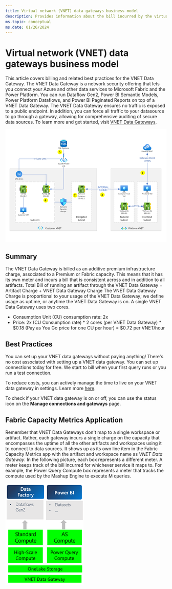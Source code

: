 ```yaml
---
title: Virtual network (VNET) data gateways business model
description: Provides information about the bill incurred by the virtual network (VNET) data gateways.
ms.topic: conceptual
ms.date: 01/26/2024
---
```


# Virtual network (VNET) data gateways business model

This article covers billing and related best practices for the VNET Data Gateway. The VNET Data Gateway is a network security offering that lets you connect your Azure and other data services to Microsoft Fabric and the Power Platform. You can run Dataflow Gen2, Power BI Semantic Models, Power Platform Dataflows, and Power BI Paginated Reports on top of a VNET Data Gateway. The VNET Data Gateway ensures no traffic is exposed to a public endpoint. In addition, you can force all traffic to your datasource to go through a gateway, allowing for comprehensive auditing of secure data sources. To learn more and get started, visit [VNET Data Gateways](overview.md).

![VNet data gateway architecture.](media/VNet-gateway-architecture-no-swift.png)

## Summary

The VNET Data Gateway is billed as an additive premium infrastructure charge, associated to a Premium or Fabric capacity. This means that it has its own meter and incurs a bill that is consistent across and in addition to all artifacts. Total Bill of running an artifact through the VNET Data Gateway = Artifact Charge + VNET Data Gateway Charge
The VNET Data Gateway Charge is proportional to your usage of the VNET Data Gateway; we define usage as uptime, or anytime the VNET Data Gateway is on. A single VNET Data Gateway uses two cores.
- Consumption Unit (CU) consumption rate: 2x
- Price: 2x (CU Consumption rate) * 2 cores (per VNET Data Gateway) * $0.18 (Pay as You Go price for one CU per hour) = $0.72 per VNET/hour

## Best Practices

You can set up your VNET data gateways without paying anything! There's no cost associated with setting up a VNET data gateway. You can set up connections today for free. We start to bill when your first query runs or you run a test connection.

To reduce costs, you can actively manage the time to live on your VNET data gateway in settings. Learn more [here](manage-data-gateways.md#manage-settings).

To check if your VNET data gateway is on or off, you can use the status icon on the **Manage connections and gateways** page.

## Fabric Capacity Metrics Application
Remember that VNET Data Gateways don't map to a single workspace or artifact. Rather, each gateway incurs a single charge on the capacity that encompasses the uptime of all the other artifacts and workspaces using it to connect to data sources.
It shows up as its own line item in the Fabric Capacity Metrics app with the artifact and workspace name as _VNET Data Gateway_.
In the following picture, each box represents a different meter. A meter keeps track of the bill incurred for whichever service it maps to. For example, the Power Query Compute box represents a meter that tracks the compute used by the Mashup Engine to execute M queries.

![VNet Data Gateway Meters](media/vnet-business-model.png)
